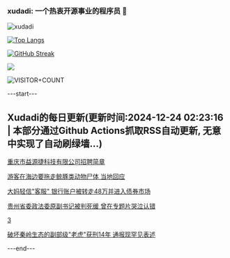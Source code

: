 ### xudadi: 一个热衷开源事业的程序员 👋

![xudadi](https://github-readme-stats-git-masterorgs-github-readme-stats-team.vercel.app/api?username=xudadi)

[![Top Langs](https://github-readme-stats.vercel.app/api/top-langs/?username=xudadi)](https://github.com/anuraghazra/github-readme-stats)

[![GitHub Streak](https://streak-stats.demolab.com?user=xudadi&locale=zh_Hans)](https://git.io/streak-stats)

![](https://raw.githubusercontent.com/xudadi/xudadi/main/assets/github-contribution-grid-snake.svg)

![VISITOR+COUNT](https://komarev.com/ghpvc/?username=xudadi&label=VISITOR+COUNT)


---start---

## Xudadi的每日更新(更新时间:2024-12-24 02:23:16 | 本部分通过Github Actions抓取RSS自动更新, 无意中实现了自动刷绿墙...)

[重庆市益源捷科技有限公司招聘简章](https://www.gongkaoleida.com/article/2241122)

[游客在海边要拖走鲸豚类动物尸体 当地回应](https://m.163.com/news/article/JK49NE30053469LG.html)

[大妈轻信"客服" 银行账户被转走48万并进入债券市场](https://m.163.com/news/article/JK46LU49051492T3.html)

[贵州省委政法委原副书记被判死缓 曾在专题片哭泣认错](https://m.163.com/news/article/JK46LTU4051492T3.html)

[3](https://m.163.com/touch/news/sub/domestic)

[破坏秦岭生态的副部级"老虎"获刑14年 通报现罕见表述](https://m.163.com/news/article/JK4488RB055040N3.html)

---end---
